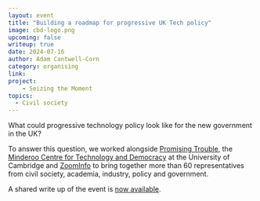 ```yaml
---
layout: event
title: "Building a roadmap for progressive UK Tech policy"
image: cbd-logo.png
upcoming: false
writeup: true
date: 2024-07-16
author: Adam Cantwell-Corn
category: organising
link: 
project: 
    - Seizing the Moment
topics:
  - Civil society
---
```


What could progressive technology policy look like for the new government in the UK?

To answer this question, we worked alongside [Promising Trouble](https://www.promisingtrouble.net/), the [Minderoo Centre for Technology and Democracy](https://www.mctd.ac.uk/) at the University of Cambridge and [ZoomInfo](http://zoominfo.com) to bring together more than 60 representatives from civil society, academia, industry, policy and government.

<!--more-->

A shared write up of the event is [now available](https://www.mctd.ac.uk/wp-content/uploads/2024/07/Building-a-Roadmap-for-Progressive-UK-Tech-Policy-Summary.pdf). 